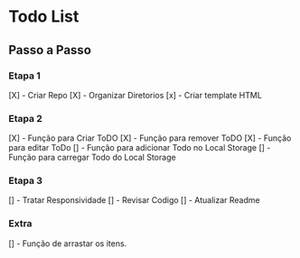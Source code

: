 # Todo List


## Passo a Passo


### Etapa 1

[X] - Criar Repo
[X] - Organizar Diretorios
[x] - Criar template HTML

### Etapa 2

[X] - Função para Criar ToDO
[X] - Função para remover ToDO
[X] - Função para editar ToDo
[] - Função para adicionar Todo no Local Storage
[] - Função para carregar Todo do Local Storage

### Etapa 3

[] - Tratar Responsividade
[] - Revisar Codigo
[] - Atualizar Readme

### Extra
[] - Função de arrastar os itens.